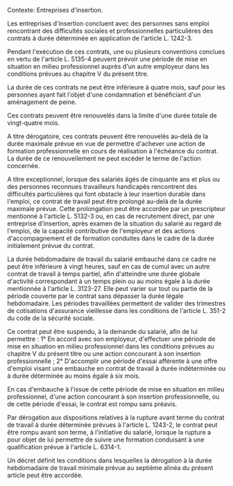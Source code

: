 Contexte: Entreprises d'insertion.

Les entreprises d'insertion concluent avec des personnes sans emploi rencontrant des difficultés sociales et professionnelles particulières des contrats à durée déterminée en application de l'article L. 1242-3.

Pendant l'exécution de ces contrats, une ou plusieurs conventions conclues en vertu de l'article L. 5135-4 peuvent prévoir une période de mise en situation en milieu professionnel auprès d'un autre employeur dans les conditions prévues au chapitre V du présent titre.

La durée de ces contrats ne peut être inférieure à quatre mois, sauf pour les personnes ayant fait l'objet d'une condamnation et bénéficiant d'un aménagement de peine.

Ces contrats peuvent être renouvelés dans la limite d'une durée totale de vingt-quatre mois.

A titre dérogatoire, ces contrats peuvent être renouvelés au-delà de la durée maximale prévue en vue de permettre d'achever une action de formation professionnelle en cours de réalisation à l'échéance du contrat. La durée de ce renouvellement ne peut excéder le terme de l'action concernée.

A titre exceptionnel, lorsque des salariés âgés de cinquante ans et plus ou des personnes reconnues travailleurs handicapés rencontrent des difficultés particulières qui font obstacle à leur insertion durable dans l'emploi, ce contrat de travail peut être prolongé au-delà de la durée maximale prévue. Cette prolongation peut être accordée par un prescripteur mentionné à l'article L. 5132-3 ou, en cas de recrutement direct, par une entreprise d'insertion, après examen de la situation du salarié au regard de l'emploi, de la capacité contributive de l'employeur et des actions d'accompagnement et de formation conduites dans le cadre de la durée initialement prévue du contrat.

La durée hebdomadaire de travail du salarié embauché dans ce cadre ne peut être inférieure à vingt heures, sauf en cas de cumul avec un autre contrat de travail à temps partiel, afin d'atteindre une durée globale d'activité correspondant à un temps plein ou au moins égale à la durée mentionnée à l'article L. 3123-27. Elle peut varier sur tout ou partie de la période couverte par le contrat sans dépasser la durée légale hebdomadaire. Les périodes travaillées permettent de valider des trimestres de cotisations d'assurance vieillesse dans les conditions de l'article L. 351-2 du code de la sécurité sociale.

Ce contrat peut être suspendu, à la demande du salarié, afin de lui permettre : 1° En accord avec son employeur, d'effectuer une période de mise en situation en milieu professionnel dans les conditions prévues au chapitre V du présent titre ou une action concourant à son insertion professionnelle ; 2° D'accomplir une période d'essai afférente à une offre d'emploi visant une embauche en contrat de travail à durée indéterminée ou à durée déterminée au moins égale à six mois.

En cas d'embauche à l'issue de cette période de mise en situation en milieu professionnel, d'une action concourant à son insertion professionnelle, ou de cette période d'essai, le contrat est rompu sans préavis.

Par dérogation aux dispositions relatives à la rupture avant terme du contrat de travail à durée déterminée prévues à l'article L. 1243-2, le contrat peut être rompu avant son terme, à l'initiative du salarié, lorsque la rupture a pour objet de lui permettre de suivre une formation conduisant à une qualification prévue à l'article L. 6314-1.

Un décret définit les conditions dans lesquelles la dérogation à la durée hebdomadaire de travail minimale prévue au septième alinéa du présent article peut être accordée.